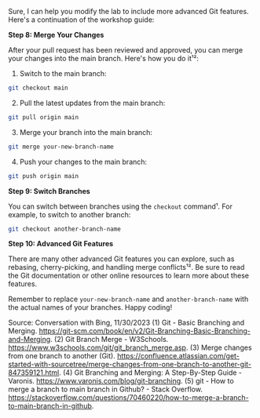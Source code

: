 Sure, I can help you modify the lab to include more advanced Git features. Here's a continuation of the workshop guide:

**Step 8: Merge Your Changes**

After your pull request has been reviewed and approved, you can merge your changes into the main branch. Here's how you do it¹²:

1. Switch to the main branch:
```bash
git checkout main
```
2. Pull the latest updates from the main branch:
```bash
git pull origin main
```
3. Merge your branch into the main branch:
```bash
git merge your-new-branch-name
```
4. Push your changes to the main branch:
```bash
git push origin main
```

**Step 9: Switch Branches**

You can switch between branches using the `checkout` command¹. For example, to switch to another branch:
```bash
git checkout another-branch-name
```

**Step 10: Advanced Git Features**

There are many other advanced Git features you can explore, such as rebasing, cherry-picking, and handling merge conflicts¹². Be sure to read the Git documentation or other online resources to learn more about these features.

Remember to replace `your-new-branch-name` and `another-branch-name` with the actual names of your branches. Happy coding!

Source: Conversation with Bing, 11/30/2023
(1) Git - Basic Branching and Merging. https://git-scm.com/book/en/v2/Git-Branching-Basic-Branching-and-Merging.
(2) Git Branch Merge - W3Schools. https://www.w3schools.com/git/git_branch_merge.asp.
(3) Merge changes from one branch to another (Git). https://confluence.atlassian.com/get-started-with-sourcetree/merge-changes-from-one-branch-to-another-git-847359121.html.
(4) Git Branching and Merging: A Step-By-Step Guide - Varonis. https://www.varonis.com/blog/git-branching.
(5) git - How to merge a branch to main branch in Github? - Stack Overflow. https://stackoverflow.com/questions/70460220/how-to-merge-a-branch-to-main-branch-in-github.
